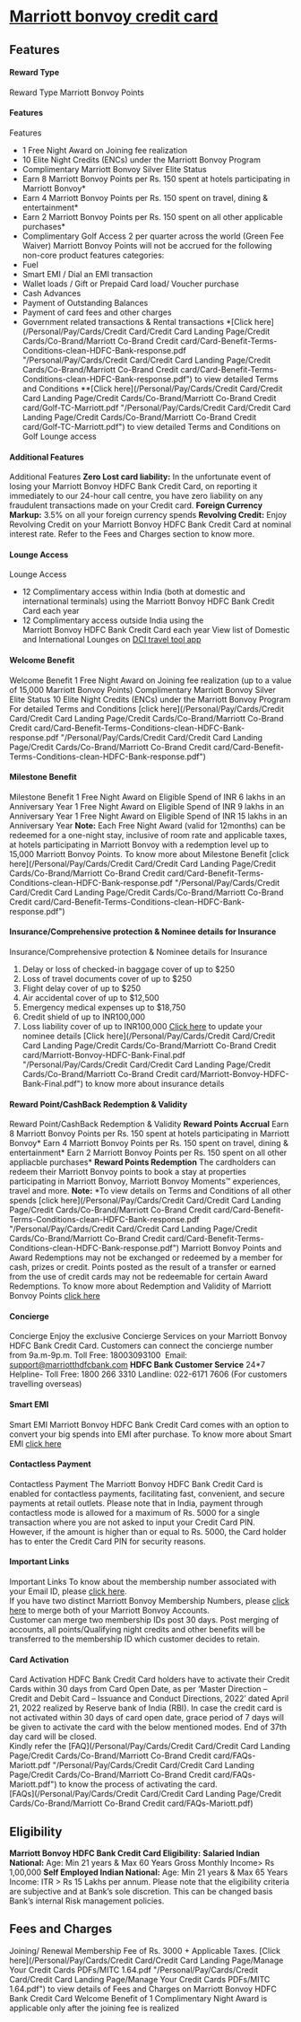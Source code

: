 
# [Marriott bonvoy credit card](https://www.hdfcbank.com/personal/pay/cards/credit-cards/marriott-bonvoy-credit-card)

## Features
#### Reward Type
Reward Type
Marriott Bonvoy Points  
#### Features
Features
* 1 Free Night Award on Joining fee realization
* 10 Elite Night Credits (ENCs) under the Marriott Bonvoy Program
* Complimentary Marriott Bonvoy Silver Elite Status
* Earn 8 Marriott Bonvoy Points per Rs. 150 spent at hotels participating in Marriott Bonvoy\*
* Earn 4 Marriott Bonvoy Points per Rs. 150 spent on travel, dining & entertainment\*
* Earn 2 Marriott Bonvoy Points per Rs. 150 spent on all other applicable purchases\*
* Complimentary Golf Access 2 per quarter across the world (Green Fee Waiver)
Marriott Bonvoy Points will not be accrued for the following non-core product features categories:
* Fuel
* Smart EMI / Dial an EMI transaction
* Wallet loads / Gift or Prepaid Card load/ Voucher purchase
* Cash Advances
* Payment of Outstanding Balances
* Payment of card fees and other charges
* Government related transactions & Rental transactions
\*[Click here](/Personal/Pay/Cards/Credit Card/Credit Card Landing Page/Credit Cards/Co-Brand/Marriott Co-Brand Credit card/Card-Benefit-Terms-Conditions-clean-HDFC-Bank-response.pdf "/Personal/Pay/Cards/Credit Card/Credit Card Landing Page/Credit Cards/Co-Brand/Marriott Co-Brand Credit card/Card-Benefit-Terms-Conditions-clean-HDFC-Bank-response.pdf") to view detailed Terms and Conditions
\*\*[Click here](/Personal/Pay/Cards/Credit Card/Credit Card Landing Page/Credit Cards/Co-Brand/Marriott Co-Brand Credit card/Golf-TC-Marriott.pdf "/Personal/Pay/Cards/Credit Card/Credit Card Landing Page/Credit Cards/Co-Brand/Marriott Co-Brand Credit card/Golf-TC-Marriott.pdf") to view detailed Terms and Conditions on Golf Lounge access
#### Additional Features
Additional Features
**Zero Lost card liability:** In the unfortunate event of losing your Marriott Bonvoy HDFC Bank Credit Card, on reporting it immediately to our 24-hour call centre, you have zero liability on any fraudulent transactions made on your Credit card.
**Foreign Currency Markup:** 3.5% on all your foreign currency spends
**Revolving Credit:** Enjoy Revolving Credit on your Marriott Bonvoy HDFC Bank Credit Card at nominal interest rate. Refer to the Fees and Charges section to know more.
#### Lounge Access
Lounge Access
* 12 Complimentary access within India (both at domestic and international terminals) using the Marriott Bonvoy HDFC Bank Credit Card each year
* 12 Complimentary access outside India using the Marriott Bonvoy HDFC Bank Credit Card each year​
View list of Domestic and International Lounges on [DCI travel tool app​](https://play.google.com/store/apps/details?id=com.dci.WebAppTest&pcampaignid=web_share "https://play.google.com/store/apps/details?id=com.dci.WebAppTest&pcampaignid=web_share")  
#### Welcome Benefit
Welcome Benefit
1 Free Night Award on Joining fee realization (up to a value of 15,000 Marriott Bonvoy Points)
Complimentary Marriott Bonvoy Silver Elite Status
10 Elite Night Credits (ENCs) under the Marriott Bonvoy Program
For detailed Terms and Conditions [click here](/Personal/Pay/Cards/Credit Card/Credit Card Landing Page/Credit Cards/Co-Brand/Marriott Co-Brand Credit card/Card-Benefit-Terms-Conditions-clean-HDFC-Bank-response.pdf "/Personal/Pay/Cards/Credit Card/Credit Card Landing Page/Credit Cards/Co-Brand/Marriott Co-Brand Credit card/Card-Benefit-Terms-Conditions-clean-HDFC-Bank-response.pdf")
#### Milestone Benefit
Milestone Benefit
1 Free Night Award on Eligible Spend of INR 6 lakhs in an Anniversary Year
1 Free Night Award on Eligible Spend of INR 9 lakhs in an Anniversary Year
1 Free Night Award on Eligible Spend of INR 15 lakhs in an Anniversary Year
**Note:**
Each Free Night Award (valid for 12months) can be redeemed for a one-night stay, inclusive of room rate and applicable taxes, at hotels participating in Marriott Bonvoy with a redemption level up to 15,000 Marriott Bonvoy Points.
To know more about Milestone Benefit [click here](/Personal/Pay/Cards/Credit Card/Credit Card Landing Page/Credit Cards/Co-Brand/Marriott Co-Brand Credit card/Card-Benefit-Terms-Conditions-clean-HDFC-Bank-response.pdf "/Personal/Pay/Cards/Credit Card/Credit Card Landing Page/Credit Cards/Co-Brand/Marriott Co-Brand Credit card/Card-Benefit-Terms-Conditions-clean-HDFC-Bank-response.pdf")
#### Insurance/Comprehensive protection & Nominee details for Insurance
Insurance/Comprehensive protection & Nominee details for Insurance
1. Delay or loss of checked-in baggage cover of up to $250
2. Loss of travel documents cover of up to $250
3. Flight delay cover of up to $250
4. Air accidental cover of up to $12,500
5. Emergency medical expenses up to $18,750
6. Credit shield of up to INR100,000
7. Loss liability cover of up to INR100,000
[Click here](https://leads.hdfcbank.com/applications/webforms/apply/HDFC_NomineeDetails/Nominee.aspx?_ga=2.26251124.810244122.1556024278-537237991.1553082495 "https://leads.hdfcbank.com/applications/webforms/apply/HDFC_NomineeDetails/Nominee.aspx?_ga=2.26251124.810244122.1556024278-537237991.1553082495") to update your nominee details
[Click here](/Personal/Pay/Cards/Credit Card/Credit Card Landing Page/Credit Cards/Co-Brand/Marriott Co-Brand Credit card/Marriott-Bonvoy-HDFC-Bank-Final.pdf "/Personal/Pay/Cards/Credit Card/Credit Card Landing Page/Credit Cards/Co-Brand/Marriott Co-Brand Credit card/Marriott-Bonvoy-HDFC-Bank-Final.pdf") to know more about insurance details
#### Reward Point/CashBack Redemption & Validity
Reward Point/CashBack Redemption & Validity
**Reward Points Accrual**
Earn 8 Marriott Bonvoy Points per Rs. 150 spent at hotels participating in Marriott Bonvoy\*
Earn 4 Marriott Bonvoy Points per Rs. 150 spent on travel, dining & entertainment\*
Earn 2 Marriott Bonvoy Points per Rs. 150 spent on all other appliacble purchases\*
**Reward Points Redemption**
The cardholders can redeem their Marriott Bonvoy points to book a stay at properties participating in Marriott Bonvoy, Marriott Bonvoy Moments™ experiences, travel and more.
**Note:**
\*To view details on Terms and Conditions of all other spends [click here](/Personal/Pay/Cards/Credit Card/Credit Card Landing Page/Credit Cards/Co-Brand/Marriott Co-Brand Credit card/Card-Benefit-Terms-Conditions-clean-HDFC-Bank-response.pdf "/Personal/Pay/Cards/Credit Card/Credit Card Landing Page/Credit Cards/Co-Brand/Marriott Co-Brand Credit card/Card-Benefit-Terms-Conditions-clean-HDFC-Bank-response.pdf")
Marriott Bonvoy Points and Award Redemptions may not be exchanged or redeemed by a member for cash, prizes or credit.
Points posted as the result of a transfer or earned from the use of credit cards may not be redeemable for certain Award Redemptions.
To know more about Redemption and Validity of Marriott Bonvoy Points [click here](https://www.marriott.com/loyalty/terms/default.mi#redeem "https://www.marriott.com/loyalty/terms/default.mi#redeem")
#### Concierge
Concierge
Enjoy the exclusive Concierge Services on your Marriott Bonvoy HDFC Bank Credit Card. Customers can connect the concierge number from 9a.m-9p.m.
Toll Free: 18003093100 
Email: support@marriotthdfcbank.com
**HDFC Bank Customer Service**
24\*7 Helpline-
Toll Free: 1800 266 3310
Landline: 022-6171 7606 (For customers travelling overseas)
#### Smart EMI
Smart EMI
Marriott Bonvoy HDFC Bank Credit Card comes with an option to convert your big spends into EMI after purchase. To know more about Smart EMI [click here](/personal/borrow/loan-against-assets/smartemi "/personal/borrow/loan-against-assets/smartemi")  
#### Contactless Payment
Contactless Payment
The Marriott Bonvoy HDFC Bank Credit Card is enabled for contactless payments, facilitating fast, convenient, and secure payments at retail outlets.
Please note that in India, payment through contactless mode is allowed for a maximum of Rs. 5000 for a single transaction where you are not asked to input your Credit Card PIN. However, if the amount is higher than or equal to Rs. 5000, the Card holder has to enter the Credit Card PIN for security reasons.
#### Important Links
Important Links
To know about the membership number associated with your Email ID, please [click here](https://www.marriott.com/lookUpMemberNumber.mi "https://www.marriott.com/lookUpMemberNumber.mi").  
If you have two distinct Marriott Bonvoy Membership Numbers, please [click here](https://help.marriott.com/s/article/Article-22511 "https://help.marriott.com/s/article/Article-22511") to merge both of your Marriott Bonvoy Accounts.   
Customer can merge two membership IDs post 30 days. Post merging of accounts, all points/Qualifying night credits and other benefits will be transferred to the membership ID which customer decides to retain.  
#### Card Activation
Card Activation
HDFC Bank Credit Card holders have to activate their Credit Cards within 30 days from Card Open Date, as per ‘Master Direction – Credit and Debit Card – Issuance and Conduct Directions, 2022’ dated April 21, 2022 realized by Reserve bank of India (RBI). In case the credit card is not activated within 30 days of card open date, grace period of 7 days will be given to activate the card with the below mentioned modes. End of 37th day card will be closed.  
Kindly refer the [FAQ](/Personal/Pay/Cards/Credit Card/Credit Card Landing Page/Credit Cards/Co-Brand/Marriott Co-Brand Credit card/FAQs-Mariott.pdf "/Personal/Pay/Cards/Credit Card/Credit Card Landing Page/Credit Cards/Co-Brand/Marriott Co-Brand Credit card/FAQs-Mariott.pdf") to know the process of activating the card.  
[FAQs](/Personal/Pay/Cards/Credit Card/Credit Card Landing Page/Credit Cards/Co-Brand/Marriott Co-Brand Credit card/FAQs-Mariott.pdf)
    
## Eligibility
**Marriott Bonvoy HDFC Bank Credit Card Eligibility:**
**Salaried Indian National:**
Age: Min 21 years & Max 60 Years
Gross Monthly Income> Rs 1,00,000
**Self Employed Indian National:**
Age: Min 21 years & Max 65 Years
Income: ITR > Rs 15 Lakhs per annum.
Please note that the eligibility criteria are subjective and at Bank’s sole discretion. This can be changed basis Bank’s internal Risk management policies.
    
## Fees and Charges
Joining/ Renewal Membership Fee of Rs. 3000 + Applicable Taxes.
[Click here](/Personal/Pay/Cards/Credit Card/Credit Card Landing Page/Manage Your Credit Cards PDFs/MITC 1.64.pdf "/Personal/Pay/Cards/Credit Card/Credit Card Landing Page/Manage Your Credit Cards PDFs/MITC 1.64.pdf") to view details of Fees and Charges on Marriott Bonvoy HDFC Bank Credit Card
Welcome Benefit of 1 Complimentary Night Award is applicable only after the joining fee is realized
